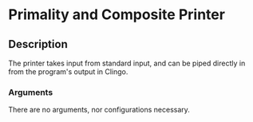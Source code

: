 # Primality and Composite Printer

## Description
The printer takes input from standard input, and can be piped directly in from the program's output in Clingo.

### Arguments
There are no arguments, nor configurations necessary.

